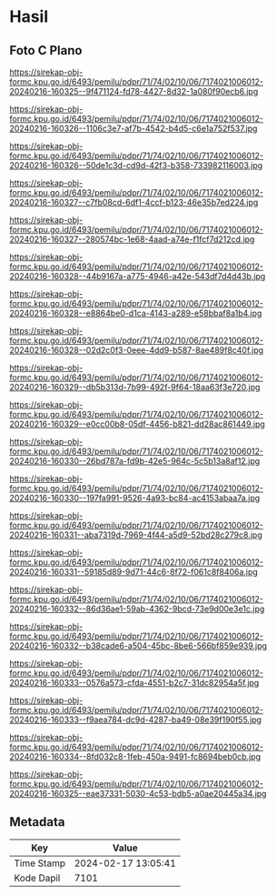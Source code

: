 # Hasil

## Foto C Plano

https://sirekap-obj-formc.kpu.go.id/6493/pemilu/pdpr/71/74/02/10/06/7174021006012-20240216-160325--9f471124-fd78-4427-8d32-1a080f90ecb6.jpg

https://sirekap-obj-formc.kpu.go.id/6493/pemilu/pdpr/71/74/02/10/06/7174021006012-20240216-160326--1106c3e7-af7b-4542-b4d5-c6e1a752f537.jpg

https://sirekap-obj-formc.kpu.go.id/6493/pemilu/pdpr/71/74/02/10/06/7174021006012-20240216-160326--50de1c3d-cd9d-42f3-b358-733982116003.jpg

https://sirekap-obj-formc.kpu.go.id/6493/pemilu/pdpr/71/74/02/10/06/7174021006012-20240216-160327--c7fb08cd-6df1-4ccf-b123-46e35b7ed224.jpg

https://sirekap-obj-formc.kpu.go.id/6493/pemilu/pdpr/71/74/02/10/06/7174021006012-20240216-160327--280574bc-1e68-4aad-a74e-f1fcf7d212cd.jpg

https://sirekap-obj-formc.kpu.go.id/6493/pemilu/pdpr/71/74/02/10/06/7174021006012-20240216-160328--44b9167a-a775-4946-a42e-543df7d4d43b.jpg

https://sirekap-obj-formc.kpu.go.id/6493/pemilu/pdpr/71/74/02/10/06/7174021006012-20240216-160328--e8864be0-d1ca-4143-a289-e58bbaf8a1b4.jpg

https://sirekap-obj-formc.kpu.go.id/6493/pemilu/pdpr/71/74/02/10/06/7174021006012-20240216-160328--02d2c0f3-0eee-4dd9-b587-8ae489f8c40f.jpg

https://sirekap-obj-formc.kpu.go.id/6493/pemilu/pdpr/71/74/02/10/06/7174021006012-20240216-160329--db5b313d-7b99-492f-9f64-18aa63f3e720.jpg

https://sirekap-obj-formc.kpu.go.id/6493/pemilu/pdpr/71/74/02/10/06/7174021006012-20240216-160329--e0cc00b8-05df-4456-b821-dd28ac861449.jpg

https://sirekap-obj-formc.kpu.go.id/6493/pemilu/pdpr/71/74/02/10/06/7174021006012-20240216-160330--26bd787a-fd9b-42e5-964c-5c5b13a8af12.jpg

https://sirekap-obj-formc.kpu.go.id/6493/pemilu/pdpr/71/74/02/10/06/7174021006012-20240216-160330--197fa991-9526-4a93-bc84-ac4153abaa7a.jpg

https://sirekap-obj-formc.kpu.go.id/6493/pemilu/pdpr/71/74/02/10/06/7174021006012-20240216-160331--aba7319d-7969-4f44-a5d9-52bd28c279c8.jpg

https://sirekap-obj-formc.kpu.go.id/6493/pemilu/pdpr/71/74/02/10/06/7174021006012-20240216-160331--59185d89-9d71-44c6-8f72-f061c8f8406a.jpg

https://sirekap-obj-formc.kpu.go.id/6493/pemilu/pdpr/71/74/02/10/06/7174021006012-20240216-160332--86d36ae1-59ab-4362-9bcd-73e9d00e3e1c.jpg

https://sirekap-obj-formc.kpu.go.id/6493/pemilu/pdpr/71/74/02/10/06/7174021006012-20240216-160332--b38cade6-a504-45bc-8be6-566bf859e939.jpg

https://sirekap-obj-formc.kpu.go.id/6493/pemilu/pdpr/71/74/02/10/06/7174021006012-20240216-160333--0576a573-cfda-4551-b2c7-31dc82954a5f.jpg

https://sirekap-obj-formc.kpu.go.id/6493/pemilu/pdpr/71/74/02/10/06/7174021006012-20240216-160333--f9aea784-dc9d-4287-ba49-08e39f190f55.jpg

https://sirekap-obj-formc.kpu.go.id/6493/pemilu/pdpr/71/74/02/10/06/7174021006012-20240216-160334--8fd032c8-1feb-450a-9491-fc8694beb0cb.jpg

https://sirekap-obj-formc.kpu.go.id/6493/pemilu/pdpr/71/74/02/10/06/7174021006012-20240216-160325--eae37331-5030-4c53-bdb5-a0ae20445a34.jpg


## Metadata

| Key        | Value               |
| ---------- | ------------------- |
| Time Stamp | 2024-02-17 13:05:41 |
| Kode Dapil | 7101                |



